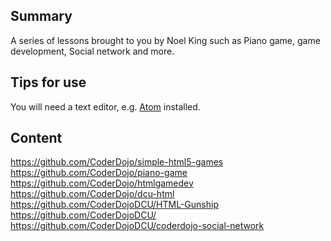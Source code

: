 ## Summary

 A series of lessons brought to you by Noel King such as
Piano game, game development, Social network and more. 

## Tips for use

You will need a text editor, e.g. [Atom](https://atom.io) installed.

## Content

<https://github.com/CoderDojo/simple-html5-games>  
<https://github.com/CoderDojo/piano-game>  
<https://github.com/CoderDojo/htmlgamedev>  
<https://github.com/CoderDojo/dcu-html>  
<https://github.com/CoderDojoDCU/HTML-Gunship>  
<https://github.com/CoderDojoDCU/>  
<https://github.com/CoderDojoDCU/coderdojo-social-network>
